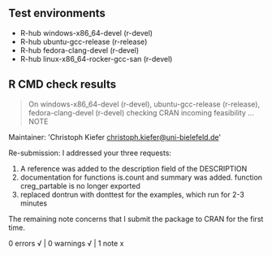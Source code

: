 ## Test environments
- R-hub windows-x86_64-devel (r-devel)
- R-hub ubuntu-gcc-release (r-release)
- R-hub fedora-clang-devel (r-devel)
- R-hub linux-x86_64-rocker-gcc-san (r-devel)

## R CMD check results
> On windows-x86_64-devel (r-devel), ubuntu-gcc-release (r-release), fedora-clang-devel (r-devel)
  checking CRAN incoming feasibility ... NOTE

  Maintainer: 'Christoph Kiefer <christoph.kiefer@uni-bielefeld.de>'
  
  Re-submission: I addressed your three requests:
  1. A reference was added to the description field of the DESCRIPTION
  2. documentation for functions is.count and summary was added. function creg_partable is no longer exported
  3. replaced dontrun with donttest for the examples, which run for 2-3 minutes
  
  The remaining note concerns that I submit the package to CRAN for the first time.


0 errors √ | 0 warnings √ | 1 note x